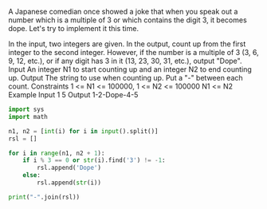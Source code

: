 A Japanese comedian once showed a joke that when you speak out a number which is a multiple of 3 or which contains the digit 3, it becomes dope. Let's try to implement it this time.

In the input, two integers are given. In the output, count up from the first integer to the second integer.
However, if the number is a multiple of 3 (3, 6, 9, 12, etc.), or if any digit has 3 in it (13, 23, 30, 31, etc.), output "Dope".
Input
An integer N1 to start counting up and an integer N2 to end counting up.
Output
The string to use when counting up. Put a "-" between each count.
Constraints
1 <= N1 <= 100000, 1 <= N2 <= 100000
N1 <= N2
Example
Input
1 5
Output
1-2-Dope-4-5

```py
import sys
import math

n1, n2 = [int(i) for i in input().split()]
rsl = []

for i in range(n1, n2 + 1):
    if i % 3 == 0 or str(i).find('3') != -1:
        rsl.append('Dope')
    else:
        rsl.append(str(i))

print("-".join(rsl))
```